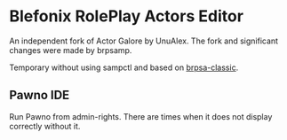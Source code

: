 # Blefonix RolePlay Actors Editor

An independent fork of  Actor Galore by UnuAlex. The fork and significant changes were made by brpsamp. 

Temporary without using sampctl and based on [brpsa-classic](https://github.com/brpsamp/brpsa-classic).

## Pawno IDE

Run Pawno from admin-rights. There are times when it does not display correctly without it.
